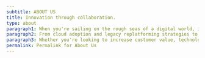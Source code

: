 ```yaml
---
subtitle: ABOUT US
title: Innovation through collaboration.
type: about
paragraph1: When you're sailing on the rough seas of a digital world, it helps to have a solid crew of professionals you can count on. Greyshore is a modern people-driven service that provides research, strategy, delivery, and up-skilling to support your company on every point of it's journey.
paragraph2: From cloud adoption and legacy replatforming strategies to digital transformation in preparation for IPO, technology advisory services and beyond, our diverse team of thinkers, builders, designers, and doers believe that the best outcomes happen when we work hand-in-hand with your organization.
paragraph3: Whether you're looking to increase customer value, technology enablement, revenue or more, we can help! Contact us to find out what we can do for you!
permalink: Permalink for About Us
---
```






